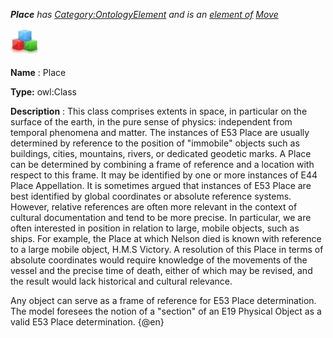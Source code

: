 ___Place__ 
 has
 [Category:OntologyElement](../../Category/OntologyElement "Category:OntologyElement") 
 and is an
 [element of](../../Property/ElementOf "Property:ElementOf") 
[Move](../../Submissions/Move "Submissions:Move")_




  





[![Class](../images/thumb/2/27/Class.gif/45px-Class.gif)](../../Image/Class.gif "Class")


__Name__ 
 : Place
 



__Type:__ 
 owl:Class
 



__Description__ 
 : This class comprises extents in space, in particular on the surface of the earth, in the pure sense of physics: independent from temporal phenomena and matter. The instances of E53 Place are usually determined by reference to the position of "immobile" objects such as buildings, cities, mountains, rivers, or dedicated geodetic marks. A Place can be determined by combining a frame of reference and a location with respect to this frame. It may be identified by one or more instances of E44 Place Appellation. It is sometimes argued that instances of E53 Place are best identified by global coordinates or absolute reference systems. However, relative references are often more relevant in the context of cultural documentation and tend to be more precise. In particular, we are often interested in position in relation to large, mobile objects, such as ships. For example, the Place at which Nelson died is known with reference to a large mobile object, H.M.S Victory. A resolution of this Place in terms of absolute coordinates would require knowledge of the movements of the vessel and the precise time of death, either of which may be revised, and the result would lack historical and cultural relevance.
 



 Any object can serve as a frame of reference for E53 Place determination. The model foresees the notion of a "section" of an E19 Physical Object as a valid E53 Place determination. {@en}